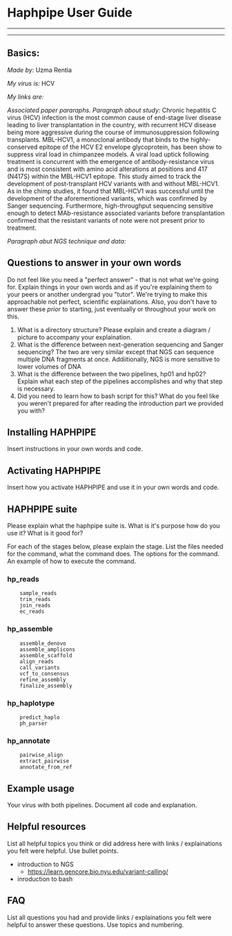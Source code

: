 # Haphpipe User Guide

---
---

## Basics:

*Made by:* Uzma Rentia

*My virus is:* HCV

*My links are:*

*Associated paper pararaphs.*
*Paragraph about study:*
Chronic hepatitis C virus (HCV) infection is the most common cause of end-stage liver disease leading to liver transplantation in the country, with recurrent HCV disease being more aggressive during the course of immunosuppression following transplants. MBL-HCV1, a monoclonal antibody that binds to the highly-conserved epitope of the HCV E2 envelope glycoprotein, has been show to suppress viral load in chimpanzee models. A viral load uptick following treatment is concurrent with the emergence of antibody-resistance virus and is most consistent with amino acid alterations at positions and 417 (N417S) within the MBL-HCV1 epitope. This study aimed to track the development of post-transplant HCV variants with and without MBL-HCV1. As in the chimp studies, it found that MBL-HCV1 was successful until the development of the aforementioned variants, which was confirmed by Sanger sequencing. Furthermore, high-throughput sequencing sensitive enough to detect MAb-resistance associated variants before transplantation confirmed that the resistant variants of note were not present prior to treatment. 

*Paragraph abut NGS technique and data:*

## Questions to answer in your own words
Do not feel like you need a "perfect answer" - that is not what we're going for. Explain things in your own words and as if you're explaining them to your peers or another undergrad you "tutor". We're trying to make this approachable not perfect, scientific explainations. Also, you don't have to answer these *prior* to starting, just eventually or throughout your work on this.

1. What is a directory structure? Please explain and create a diagram / picture to accompany your explaination.
2. What is the difference between next-generation sequencing and Sanger sequencing? The two are very similar except that NGS can sequence multiple DNA fragments at once. Addiitionally, NGS is more sensitive to lower volumes of DNA
3. What is the difference between the two pipelines, hp01 and hp02? Explain what each step of the pipelines accomplishes and why that step is necessary.
4. Did you need to learn how to bash script for this? What do you feel like you weren't prepared for after reading the introduction part we provided you with?



## Installing HAPHPIPE

Insert instructions in your own words and code.

## Activating HAPHPIPE

Insert how you activate HAPHPIPE and use it in your own words and code.


## HAPHPIPE suite
Please explain what the haphpipe suite is. What is it's purpose how do you use it? What is it good for?

For each of the stages below, please explain the stage. List the files needed for the command, what the command does. The options for the command. An example of how to execute the command.

### hp_reads
        sample_reads
        trim_reads
        join_reads
        ec_reads
### hp_assemble
        assemble_denovo
        assemble_amplicons
        assemble_scaffold
        align_reads
        call_variants
        vcf_to_consensus
        refine_assembly
        finalize_assembly
### hp_haplotype
        predict_haplo
        ph_parser
### hp_annotate
        pairwise_align
        extract_pairwise
        annotate_from_ref
        
## Example usage
Your virus with both pipelines. Document all code and explanation.  

## Helpful resources
List all helpful topics you think or did address here with links / explainations you felt were helpful. Use bullet points.

- introduction to NGS
	- https://learn.gencore.bio.nyu.edu/variant-calling/
- inroduction to bash
	
## FAQ
List all questions you had and provide links / explainations you felt were helpful to answer these questions. Use topics and numbering.
